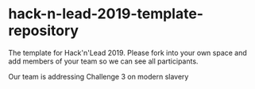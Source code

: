 # hack-n-lead-2019-template-repository
The template for Hack'n'Lead 2019. Please fork into your own space and add members of your team so we can see all participants.

Our team is addressing Challenge 3 on modern slavery
